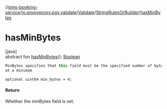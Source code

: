 //[pms-booking-service](../../../../index.md)/[io.envoyproxy.pgv.validate](../../index.md)/[Validate](../index.md)/[StringRulesOrBuilder](index.md)/[hasMinBytes](has-min-bytes.md)

# hasMinBytes

[java]\
abstract fun [hasMinBytes](has-min-bytes.md)(): [Boolean](https://kotlinlang.org/api/core/kotlin-stdlib/kotlin/-boolean/index.html)

```kotlin
MinBytes specifies that this field must be the specified number of bytes
at a minimum

```
`optional uint64 min_bytes = 4;`

#### Return

Whether the minBytes field is set.